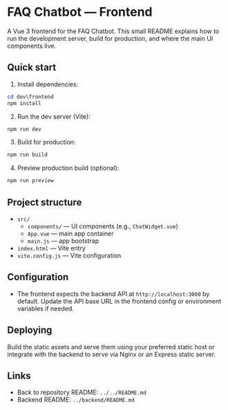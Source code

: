 # FAQ Chatbot — Frontend

A Vue 3 frontend for the FAQ Chatbot. This small README explains how to run the development server, build for production, and where the main UI components live.

## Quick start

1. Install dependencies:

```powershell
cd dev\frontend
npm install
```

2. Run the dev server (Vite):

```powershell
npm run dev
```

3. Build for production:

```powershell
npm run build
```

4. Preview production build (optional):

```powershell
npm run preview
```

## Project structure

- `src/`
  - `components/` — UI components (e.g., `ChatWidget.vue`)
  - `App.vue` — main app container
  - `main.js` — app bootstrap
- `index.html` — Vite entry
- `vite.config.js` — Vite configuration

## Configuration

- The frontend expects the backend API at `http://localhost:3000` by default. Update the API base URL in the frontend config or environment variables if needed.

## Deploying

Build the static assets and serve them using your preferred static host or integrate with the backend to serve via Nginx or an Express static server.

## Links

- Back to repository README: `../../README.md`
- Backend README: `../backend/README.md`
